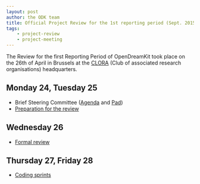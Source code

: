```yaml
---
layout: post
author: the ODK team
title: Official Project Review for the 1st reporting period (Sept. 2015 to Feb. 2017)
tags:
    - project-review
    - project-meeting
---
```


The Review for the first Reporting Period of OpenDreamKit took place
on the 26th of April in Brussels at the
[CLORA](http://www.clora.eu/en/accueil) (Club of associated research
organisations) headquarters.

## Monday 24, Tuesday 25

- Brief Steering Committee ([Agenda](http://opendreamkit.org/2017/04/24/brussels-steering-committee/) and [Pad](https://mensuel.framapad.org/p/vQTnSyplRr))
- [Preparation for the review](https://github.com/OpenDreamKit/OpenDreamKit/issues/222)

## Wednesday 26

- [Formal review](/meetings/2017-04-26-ProjectReviewPresentations/)

## Thursday 27, Friday 28

- [Coding sprints](https://github.com/OpenDreamKit/OpenDreamKit/issues/223)
